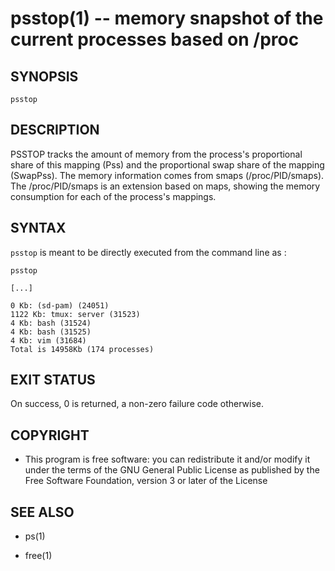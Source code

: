 psstop(1) -- memory snapshot of the current processes based on /proc
====================================================================

## SYNOPSIS

`psstop`

## DESCRIPTION


PSSTOP tracks the amount of memory from the process's proportional share of this
mapping (Pss) and the proportional swap share of the mapping (SwapPss). The
memory information comes from smaps (/proc/PID/smaps). The /proc/PID/smaps is an
extension based on maps, showing the memory consumption for each of the
process's mappings.

## SYNTAX

`psstop` is meant to be directly executed from the
command line as :

    psstop

    [...]

    0 Kb: (sd-pam) (24051)
    1122 Kb: tmux: server (31523)
    4 Kb: bash (31524)
    4 Kb: bash (31525)
    4 Kb: vim (31684)
    Total is 14958Kb (174 processes)

## EXIT STATUS

On success, 0 is returned, a non-zero failure code otherwise.

## COPYRIGHT

 * This program is free software: you can redistribute it and/or modify
it under the terms of the GNU General Public License as published by
the Free Software Foundation, version 3 or later of the License

## SEE ALSO

 * ps(1)

 * free(1)


